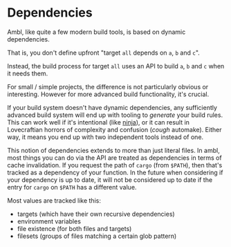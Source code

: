 # Dependencies

Ambl, like quite a few modern build tools, is based on dynamic dependencies.

That is, you don't define upfront "target `all` depends on `a`, `b` and `c`".

Instead, the build process for target `all` uses an API to build `a`, `b` and `c` when it needs them.

For small / simple projects, the difference is not particularly obvious or interesting. However for more advanced build functionality, it's crucial.


If your build system doesn't have dynamic dependencies, any sufficiently advanced build system will end up with tooling to _generate_ your build rules. This can work well if it's intentional (like [ninja](https://ninja-build.org/)), or it can result in Lovecraftian horrors of complexity and confusion (_cough_ automake). Either way, it means you end up with two independent tools instead of one.


This notion of dependencies extends to more than just literal files. In ambl, most things you can do via the API are treated as dependencies in terms of cache invalidation. If you request the path of `cargo` (from `$PATH`), then that's tracked as a dependency of your function. In the future when considering if your dependency is up to date, it will not be considered up to date if the entry for `cargo` on `$PATH` has a different value.

Most values are tracked like this:
 - targets (which have their own recursive dependencies)
 - environment variables
 - file existence (for both files and targets)
 - filesets (groups of files matching a certain glob pattern)
